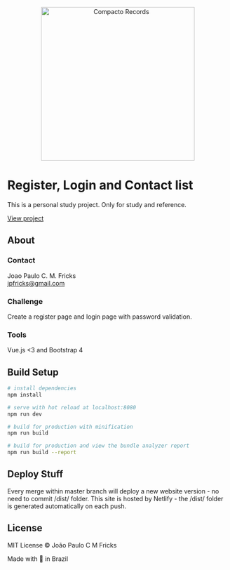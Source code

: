 <p align="center"><img src="src/assets/logo-new-color-site.png" alt="Compacto Records" width="350"></p>

# Register, Login and Contact list
This is a personal study project. Only for study and reference.

[View project](https://compactorecords.netlify.com)

## About

### Contact
Joao Paulo C. M. Fricks <br />
jpfricks@gmail.com

### Challenge
Create a register page and login page with password validation.

### Tools
Vue.js <3 and Bootstrap 4

## Build Setup

``` bash
# install dependencies
npm install

# serve with hot reload at localhost:8080
npm run dev

# build for production with minification
npm run build

# build for production and view the bundle analyzer report
npm run build --report
```

## Deploy Stuff
Every merge within master branch will deploy a new website version - no need to commit /dist/ folder.
This site is hosted by Netlify - the /dist/ folder is generated automatically on each push.

## License

MIT License © João Paulo C M Fricks

Made with 💙 in Brazil
